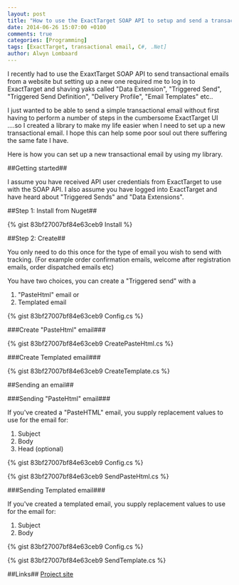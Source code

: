 ```yaml
---
layout: post
title: "How to use the ExactTarget SOAP API to setup and send a transactional email in .Net without logging into ExactTarget"
date: 2014-06-26 15:07:00 +0100
comments: true
categories: [Programming]
tags: [ExactTarget, transactional email, C#, .Net]
author: Alwyn Lombaard
---
```


I recently had to use the ExaxtTarget SOAP API to send transactional emails from a website but setting up a new  one required me to log in to ExactTarget and shaving yaks called "Data Extension", "Triggered Send", "Triggered Send Definition", "Delivery Profile", "Email Templates" etc.. 

I just wanted to be able to send a simple transactional email without first having to perform a number of steps in the cumbersome ExactTarget UI ....so I created a library to make my life easier when I need to set up a new transactional email. I hope this can help some poor soul out there suffering the same fate I have.

Here is how you can set up a new transactional email by using my library.

##Getting started##

I assume you have received API user credentials from ExactTarget to use with the SOAP API. I also assume you have logged into ExactTarget and have heard about "Triggered Sends" and "Data Extensions".

##Step 1: Install from Nuget##

{% gist 83bf27007bf84e63ceb9 Install %}

##Step 2: Create##

You only need to do this once for the type of email you wish to send with tracking. (For example order confirmation emails, welcome after registration emails, order dispatched emails etc)

You have two choices, you can create a "Triggered send" with a  

1. "PasteHtml" email or
2. Templated email

{% gist 83bf27007bf84e63ceb9 Config.cs %}

###Create "PasteHtml" email###

{% gist 83bf27007bf84e63ceb9 CreatePasteHtml.cs %}

###Create Templated email###

{% gist 83bf27007bf84e63ceb9 CreateTemplate.cs %}


##Sending an email##

###Sending "PasteHtml" email###

If you've created a "PasteHTML" email, you supply replacement values to use for the email for:

1. Subject 
2. Body
3. Head (optional)

{% gist 83bf27007bf84e63ceb9 Config.cs %}

{% gist 83bf27007bf84e63ceb9 SendPasteHtml.cs %}

###Sending Templated email###

If you've created a templated email, you supply replacement values to use for the email for:

1. Subject 
2. Body

{% gist 83bf27007bf84e63ceb9 Config.cs %}

{% gist 83bf27007bf84e63ceb9 SendTemplate.cs %}

##Links##
[Project site](http://exacttarget.lombaard.co.uk/)
